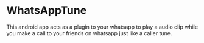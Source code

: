# WhatsAppTune

This android app acts as a plugin to your whatsapp to play a audio clip while you make a call to your friends on whatsapp just like a caller tune.
